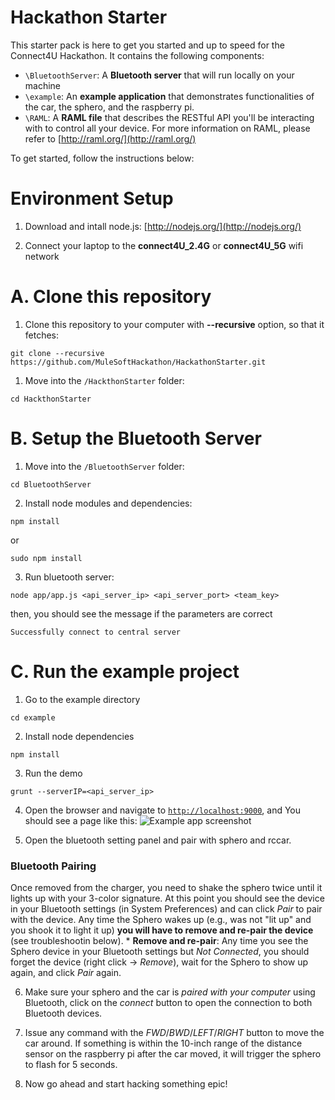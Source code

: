 Hackathon Starter
================

This starter pack is here to get you started and up to speed for the Connect4U Hackathon.
It contains the following components:

- `\BluetoothServer`: A **Bluetooth server** that will run locally on your machine
- `\example`: An **example application** that demonstrates functionalities of the car, the sphero,
and the raspberry pi.
- `\RAML`: A **RAML file** that describes the RESTful API you'll be interacting with to control all
your device. For more information on RAML, please refer to [http://raml.org/](http://raml.org/)

To get started, follow the instructions below:

Environment Setup
=================

1. Download and intall node.js: [http://nodejs.org/](http://nodejs.org/)

2. Connect your laptop to the **connect4U_2.4G** or **connect4U_5G** wifi network


A. Clone this repository
=======================

1. Clone this repository to your computer with **--recursive** option, so that it
  fetches:
  ```
  git clone --recursive https://github.com/MuleSoftHackathon/HackathonStarter.git
  ```

1. Move into the `/HackthonStarter` folder:
  ```
  cd HackthonStarter
  ```

B. Setup the Bluetooth Server
==================================

1. Move into the `/BluetoothServer` folder:
  ```
  cd BluetoothServer
  ```

2. Install node modules and dependencies:
  ```
  npm install
  ```
  or
  ```
  sudo npm install
  ```

3. Run bluetooth server:
  ```
  node app/app.js <api_server_ip> <api_server_port> <team_key>
  ```
  then, you should see the message if the parameters are correct
  ```
  Successfully connect to central server
  ```  

C. Run the example project
====================

1. Go to the example directory
  ```
  cd example
  ```

2. Install node dependencies
  ```
  npm install
  ```

3. Run the demo
  ```
  grunt --serverIP=<api_server_ip>
  ```

4. Open the browser and navigate to [`http://localhost:9000`](http://localhost:9000),
  and You should see a page like this:
  ![Example app screenshot](http://imgur.com/lt7iAdr.png)
  
5. Open the bluetooth setting panel and pair with sphero and rccar.
  ### Bluetooth Pairing
  
  Once removed from the charger, you need to shake the sphero twice until it lights up with your 3-color signature. At this point you should see the device in your Bluetooth settings (in System Preferences) and can click *Pair* to pair with the device. Any time the Sphero wakes up (e.g., was not "lit up" and you shook it to light it up) **you will have to remove and re-pair the device** (see troubleshootin below).
     * **Remove and re-pair**: Any time you see the Sphero device in your Bluetooth settings but *Not Connected*, you should forget the device (right click -> *Remove*), wait for the Sphero to show up again, and click *Pair* again.

6. Make sure your sphero and the car is *paired with your computer* using Bluetooth, click on the
*connect* button to open the connection to both Bluetooth devices.

7. Issue any command with the *FWD*/*BWD*/*LEFT*/*RIGHT* button to move the car around.
If something is within the 10-inch range of the distance sensor on the raspberry pi after the
car moved, it will trigger the sphero to flash for 5 seconds.

8. Now go ahead and start hacking something epic!
